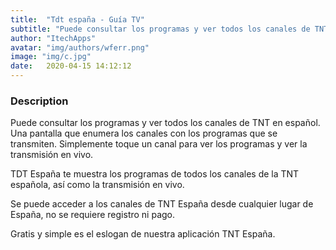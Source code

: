 ```yaml
---
title:  "Tdt españa - Guía TV"
subtitle: "Puede consultar los programas y ver todos los canales de TNT en español"
author: "ItechApps"
avatar: "img/authors/wferr.png"
image: "img/c.jpg"
date:   2020-04-15 14:12:12
---
```


### Description
Puede consultar los programas y ver todos los canales de TNT en español.
Una pantalla que enumera los canales con los programas que se transmiten. Simplemente toque un canal para ver los programas y ver la transmisión en vivo.

TDT España te muestra los programas de todos los canales de la TNT española, así como la transmisión en vivo.

Se puede acceder a los canales de TNT España desde cualquier lugar de España, no se requiere registro ni pago.

Gratis y simple es el eslogan de nuestra aplicación TNT España.